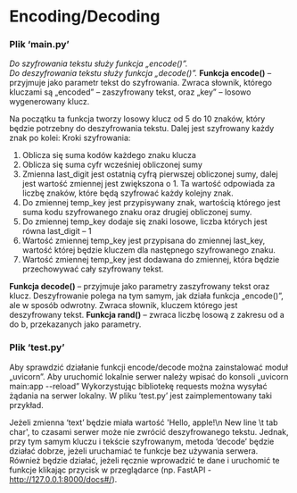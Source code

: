 # Encoding/Decoding

### Plik ‘main.py’
_Do szyfrowania tekstu służy funkcja „encode()”.  
Do deszyfrowania tekstu służy funkcja „decode()”._ 
**Funkcja encode()** – przyjmuje jako parametr tekst do szyfrowania. Zwraca słownik, którego kluczami są „encoded” – zaszyfrowany tekst, oraz „key” – losowo wygenerowany klucz.

Na początku ta funkcja tworzy losowy klucz od 5 do 10 znaków, który będzie potrzebny do deszyfrowania tekstu. Dalej jest szyfrowany każdy znak po kolei:
Kroki szyfrowania:
1)	Oblicza się suma kodów każdego znaku klucza
2)	Oblicza się suma cyfr wcześniej obliczonej sumy
3)	Zmienna last_digit jest ostatnią cyfrą pierwszej obliczonej sumy, dalej jest wartość zmiennej jest zwiększona o 1. Ta wartość odpowiada za liczbę znaków, które będą szyfrować każdy kolejny znak.
4)	Do zmiennej temp_key jest przypisywany znak, wartością którego jest suma kodu szyfrowanego znaku oraz drugiej obliczonej sumy.
5)	Do zmiennej temp_key dodaje się znaki losowe, liczba których jest równa last_digit – 1
6)	Wartość zmiennej temp_key jest przypisana do zmiennej last_key, wartość której będzie kluczem dla następnego szyfrowanego znaku.
7)	Wartość zmiennej temp_key jest dodawana do zmiennej, która będzie przechowywać cały szyfrowany tekst.

**Funkcja decode()** – przyjmuje jako parametry zaszyfrowany tekst oraz klucz.
Deszyfrowanie polega na tym samym, jak działa funkcja „encode()”, ale w sposób odwrotny. Zwraca słownik, kluczem którego jest deszyfrowany tekst.
**Funkcja rand()** – zwraca liczbę losową z zakresu od a do b, przekazanych jako parametry.


### Plik ‘test.py’
Aby sprawdzić działanie funkcji encode/decode można zainstalować moduł „uvicorn”. Aby uruchomić lokalnie serwer należy wpisać do konsoli „uvicorn main:app --reload”
Wykorzystując bibliotekę requests można wysyłać żądania na serwer lokalny. W pliku ‘test.py’ jest zaimplementowany taki przykład.

Jeżeli zmienna ‘text’ będzie miała wartość 'Hello, apple!\n New line \t tab char', to czasami serwer może nie zwrócić deszyfrowanego tekstu. 
Jednak, przy tym samym kluczu i tekście szyfrowanym, metoda ‘decode’ będzie działać dobrze, jeżeli uruchamiać te funkcje bez używania serwera. Również będzie działać, jeżeli ręcznie wprowadzić te dane i uruchomić te funkcje klikając przycisk w przeglądarce (np. FastAPI - http://127.0.0.1:8000/docs#/).


